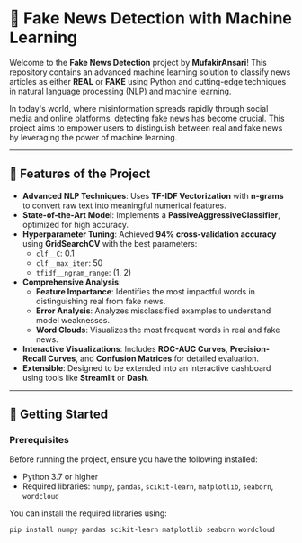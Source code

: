 # 📰 **Fake News Detection with Machine Learning**

Welcome to the **Fake News Detection** project by **MufakirAnsari**! This repository contains an advanced machine learning solution to classify news articles as either **REAL** or **FAKE** using Python and cutting-edge techniques in natural language processing (NLP) and machine learning.

In today's world, where misinformation spreads rapidly through social media and online platforms, detecting fake news has become crucial. This project aims to empower users to distinguish between real and fake news by leveraging the power of machine learning.

---

## 🌟 **Features of the Project**

- **Advanced NLP Techniques**: Uses **TF-IDF Vectorization** with **n-grams** to convert raw text into meaningful numerical features.
- **State-of-the-Art Model**: Implements a **PassiveAggressiveClassifier**, optimized for high accuracy.
- **Hyperparameter Tuning**: Achieved **94% cross-validation accuracy** using **GridSearchCV** with the best parameters:
  - `clf__C`: 0.1
  - `clf__max_iter`: 50
  - `tfidf__ngram_range`: (1, 2)
- **Comprehensive Analysis**:
  - **Feature Importance**: Identifies the most impactful words in distinguishing real from fake news.
  - **Error Analysis**: Analyzes misclassified examples to understand model weaknesses.
  - **Word Clouds**: Visualizes the most frequent words in real and fake news.
- **Interactive Visualizations**: Includes **ROC-AUC Curves**, **Precision-Recall Curves**, and **Confusion Matrices** for detailed evaluation.
- **Extensible**: Designed to be extended into an interactive dashboard using tools like **Streamlit** or **Dash**.

---

## 🚀 **Getting Started**

### **Prerequisites**
Before running the project, ensure you have the following installed:
- Python 3.7 or higher
- Required libraries: `numpy`, `pandas`, `scikit-learn`, `matplotlib`, `seaborn`, `wordcloud`

You can install the required libraries using:
```bash
pip install numpy pandas scikit-learn matplotlib seaborn wordcloud
